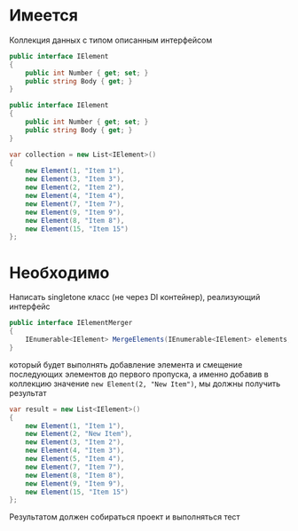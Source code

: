 # Имеется
Коллекция данных с типом описанным интерфейсом

```csharp
public interface IElement
{
	public int Number { get; set; }
	public string Body { get; }
}

public interface IElement
{
	public int Number { get; set; }
	public string Body { get; }
}

var collection = new List<IElement>()
{
	new Element(1, "Item 1"),
	new Element(3, "Item 3"),
	new Element(2, "Item 2"),
	new Element(4, "Item 4"),
	new Element(7, "Item 7"),
	new Element(9, "Item 9"),
	new Element(8, "Item 8"),
	new Element(15, "Item 15")
};
```
# Необходимо
Написать singletone класс (не через DI контейнер), реализующий интерфейс

```csharp
public interface IElementMerger
{
	IEnumerable<IElement> MergeElements(IEnumerable<IElement> elements, IElement newElement);
}
```

который будет выполнять добавление элемента и смещение последующих элементов до первого пропуска, а именно добавив в коллекцию значение `new Element(2, "New Item")`, мы должны получить результат

```csharp
var result = new List<IElement>()
{
	new Element(1, "Item 1"),
	new Element(2, "New Item"),
	new Element(3, "Item 2"),
	new Element(4, "Item 3"),
	new Element(5, "Item 4"),
	new Element(7, "Item 7"),
	new Element(8, "Item 8"),
	new Element(9, "Item 9"),
	new Element(15, "Item 15")
};
```

Результатом должен собираться проект и выполняться тест
